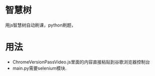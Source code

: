 # 智慧树 
用js智慧树自动刷课，python刷题，
# 用法

- ChromeVersionPassVideo.js里面的内容直接粘贴到谷歌浏览器控制台
- main.py需要selenium模块.